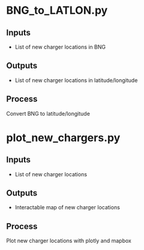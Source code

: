 # BNG_to_LATLON.py
## Inputs
- List of new charger locations in BNG
## Outputs
- List of new charger locations in latitude/longitude
## Process
Convert BNG to latitude/longitude

# plot_new_chargers.py
## Inputs
- List of new charger locations
## Outputs
- Interactable map of new charger locations
## Process
Plot new charger locations with plotly and mapbox